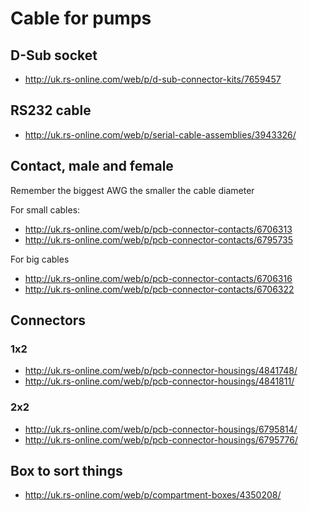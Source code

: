 # Cable for pumps

## D-Sub socket
- http://uk.rs-online.com/web/p/d-sub-connector-kits/7659457

## RS232 cable
- http://uk.rs-online.com/web/p/serial-cable-assemblies/3943326/


## Contact, male and female

Remember the biggest AWG the smaller the cable diameter

For small cables:
- http://uk.rs-online.com/web/p/pcb-connector-contacts/6706313
- http://uk.rs-online.com/web/p/pcb-connector-contacts/6795735

For big cables
- http://uk.rs-online.com/web/p/pcb-connector-contacts/6706316
- http://uk.rs-online.com/web/p/pcb-connector-contacts/6706322

## Connectors

### 1x2
- http://uk.rs-online.com/web/p/pcb-connector-housings/4841748/
- http://uk.rs-online.com/web/p/pcb-connector-housings/4841811/

### 2x2
- http://uk.rs-online.com/web/p/pcb-connector-housings/6795814/
- http://uk.rs-online.com/web/p/pcb-connector-housings/6795776/

## Box to sort things

- http://uk.rs-online.com/web/p/compartment-boxes/4350208/